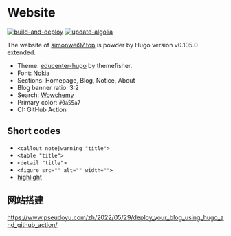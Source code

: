 # Website

[![build-and-deploy](https://github.com/simonwei97/website/actions/workflows/build-and-deploy.yml/badge.svg)](https://github.com/simonwei97/website/actions/workflows/build-and-deploy.yml) [![update-algolia](https://github.com/simonwei97/website/actions/workflows/update-algolia.yml/badge.svg)](https://github.com/simonwei97/website/actions/workflows/update-algolia.yml)

The website of [simonwei97.top](https://simonwei97.top) is powder by Hugo version v0.105.0 extended.

-   Theme: [educenter-hugo](https://github.com/themefisher/educenter-hugo) by themefisher.
-   Font: [Nokia](https://www.font-generator.com/fonts/Nokia/?size=46&bg=none&color=ffffff)
-   Sections: Homepage, Blog, Notice, About
-   Blog banner ratio: 3:2
-   Search: [Wowchemy](https://wowchemy.com)
-   Primary color: `#0a55a7`
-   CI: GitHub Action

## Short codes

-   `<callout note|warning "title">`
-   `<table "title">`
-   `<detail "title">`
-   `<figure src="" alt="" width="">`
-   [highlight](https://gohugo.io/content-management/syntax-highlighting/)

## 网站搭建

https://www.pseudoyu.com/zh/2022/05/29/deploy_your_blog_using_hugo_and_github_action/
